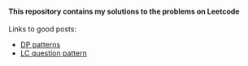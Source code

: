 #### This repository contains my solutions to the problems on Leetcode

Links to good posts:
* [DP patterns](https://leetcode.com/discuss/general-discussion/458695/dynamic-programming-patterns)
* [LC question pattern](https://sadihassan.github.io/leetlist/educative_pattern.html)
